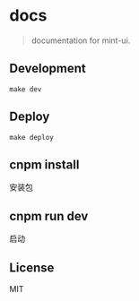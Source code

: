 # docs
> documentation for mint-ui.

## Development
```shell
make dev
```

## Deploy
```shell
make deploy
```
## cnpm install 
安装包
## cnpm run dev
启动

## License
MIT
